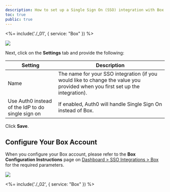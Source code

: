 ```yaml
---
description: How to set up a Single Sign On (SSO) integration with Box and Auth0.
toc: true
public: true
---
```


<%= include('./_01', {
  service: "Box"
}) %>

![](/media/articles/sso/integrations/box/instructions.png)

Next, click on the **Settings** tab and provide the following:

Setting | Description
--------|------------
Name | The name for your SSO integration (if you would like to change the value you provided when you first set up the integration).
Use Auth0 instead of the IdP to do single sign on | If enabled, Auth0 will handle Single Sign On instead of Box.

Click **Save**.

## Configure Your Box Account

When you configure your Box account, please refer to the **Box Configuration Instructions** page on [Dashboard > SSO Integrations > Box](${manage_url}/#/externalapps/) for the required parameters.

![](/media/articles/sso/integrations/box/instructions.png)

<%= include('./_02', {
  service: "Box"
}) %>
